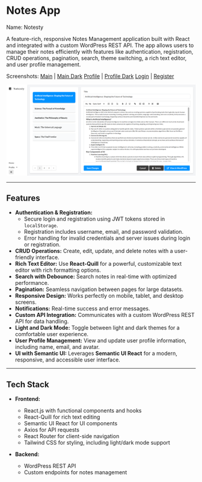 # Notes App

Name: Notesty

A feature-rich, responsive Notes Management application built with React and integrated with a custom WordPress REST API. The app allows users to manage their notes efficiently with features like authentication, registration, CRUD operations, pagination, search, theme switching, a rich text editor, and user profile management.

Screenshots: [Main](https://github.com/DimaWide/02-pet-notify-app-react-wp/blob/main/src/img/main.png) | [Main Dark](https://github.com/DimaWide/02-pet-notify-app-react-wp/blob/main/src/img/main-dark.png)
[Profile](https://github.com/DimaWide/02-pet-notify-app-react-wp/blob/main/src/img/profile.png) | [Profile Dark](https://github.com/DimaWide/02-pet-notify-app-react-wp/blob/main/src/img/profile-dark.png)
[Login](https://github.com/DimaWide/02-pet-notify-app-react-wp/blob/main/src/img/login.png) | [Register](https://github.com/DimaWide/02-pet-notify-app-react-wp/blob/main/src/img/register.png)

![Notes App Screenshot](https://github.com/DimaWide/02-pet-notify-app-react-wp/blob/main/src/img/main.png)

---

## Features

- **Authentication & Registration:**  
  - Secure login and registration using JWT tokens stored in `localStorage`.
  - Registration includes username, email, and password validation.
  - Error handling for invalid credentials and server issues during login or registration.
- **CRUD Operations:** Create, edit, update, and delete notes with a user-friendly interface.
- **Rich Text Editor:** Use **React-Quill** for a powerful, customizable text editor with rich formatting options.
- **Search with Debounce:** Search notes in real-time with optimized performance.
- **Pagination:** Seamless navigation between pages for large datasets.
- **Responsive Design:** Works perfectly on mobile, tablet, and desktop screens.
- **Notifications:** Real-time success and error messages.
- **Custom API Integration:** Communicates with a custom WordPress REST API for data handling.
- **Light and Dark Mode:** Toggle between light and dark themes for a comfortable user experience.
- **User Profile Management:** View and update user profile information, including name, email, and avatar.
- **UI with Semantic UI:** Leverages **Semantic UI React** for a modern, responsive, and accessible user interface.

---

## Tech Stack

- **Frontend:**  
  - React.js with functional components and hooks
  - React-Quill for rich text editing
  - Semantic UI React for UI components
  - Axios for API requests
  - React Router for client-side navigation
  - Tailwind CSS for styling, including light/dark mode support

- **Backend:**  
  - WordPress REST API
  - Custom endpoints for notes management
